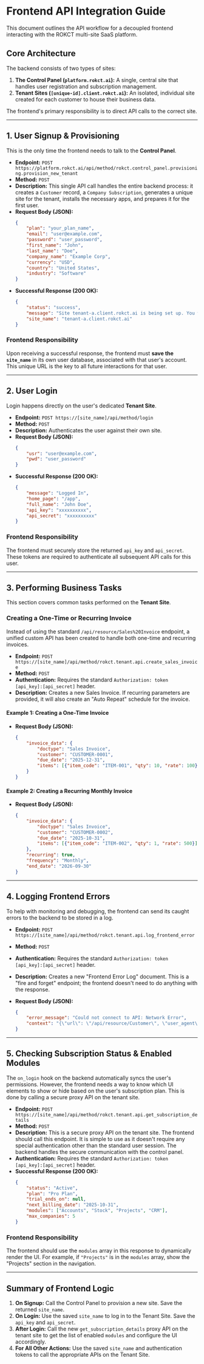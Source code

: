 # Frontend API Integration Guide

This document outlines the API workflow for a decoupled frontend interacting with the ROKCT multi-site SaaS platform.

## Core Architecture

The backend consists of two types of sites:

1.  **The Control Panel (`platform.rokct.ai`):** A single, central site that handles user registration and subscription management.
2.  **Tenant Sites (`[unique-id].client.rokct.ai`):** An isolated, individual site created for each customer to house their business data.

The frontend's primary responsibility is to direct API calls to the correct site.

---

## 1. User Signup & Provisioning

This is the only time the frontend needs to talk to the **Control Panel**.

-   **Endpoint:** `POST https://platform.rokct.ai/api/method/rokct.control_panel.provisioning.provision_new_tenant`
-   **Method:** `POST`
-   **Description:** This single API call handles the entire backend process: it creates a `Customer` record, a `Company Subscription`, generates a unique site for the tenant, installs the necessary apps, and prepares it for the first user.
-   **Request Body (JSON):**
    ```json
    {
        "plan": "your_plan_name",
        "email": "user@example.com",
        "password": "user_password",
        "first_name": "John",
        "last_name": "Doe",
        "company_name": "Example Corp",
        "currency": "USD",
        "country": "United States",
        "industry": "Software"
    }
    ```
-   **Successful Response (200 OK):**
    ```json
    {
        "status": "success",
        "message": "Site tenant-a.client.rokct.ai is being set up. You will receive an email shortly.",
        "site_name": "tenant-a.client.rokct.ai"
    }
    ```

### Frontend Responsibility

Upon receiving a successful response, the frontend must **save the `site_name`** in its own user database, associated with that user's account. This unique URL is the key to all future interactions for that user.

---

## 2. User Login

Login happens directly on the user's dedicated **Tenant Site**.

-   **Endpoint:** `POST https://[site_name]/api/method/login`
-   **Method:** `POST`
-   **Description:** Authenticates the user against their own site.
-   **Request Body (JSON):**
    ```json
    {
        "usr": "user@example.com",
        "pwd": "user_password"
    }
    ```
-   **Successful Response (200 OK):**
    ```json
    {
        "message": "Logged In",
        "home_page": "/app",
        "full_name": "John Doe",
        "api_key": "xxxxxxxxxx",
        "api_secret": "xxxxxxxxxx"
    }
    ```

### Frontend Responsibility

The frontend must securely store the returned `api_key` and `api_secret`. These tokens are required to authenticate all subsequent API calls for this user.

---

## 3. Performing Business Tasks

This section covers common tasks performed on the **Tenant Site**.

### Creating a One-Time or Recurring Invoice

Instead of using the standard `/api/resource/Sales%20Invoice` endpoint, a unified custom API has been created to handle both one-time and recurring invoices.

-   **Endpoint:** `POST https://[site_name]/api/method/rokct.tenant.api.create_sales_invoice`
-   **Method:** `POST`
-   **Authentication:** Requires the standard `Authorization: token [api_key]:[api_secret]` header.
-   **Description:** Creates a new Sales Invoice. If recurring parameters are provided, it will also create an "Auto Repeat" schedule for the invoice.

#### Example 1: Creating a One-Time Invoice
-   **Request Body (JSON):**
    ```json
    {
        "invoice_data": {
            "doctype": "Sales Invoice",
            "customer": "CUSTOMER-0001",
            "due_date": "2025-12-31",
            "items": [{"item_code": "ITEM-001", "qty": 10, "rate": 100}]
        }
    }
    ```

#### Example 2: Creating a Recurring Monthly Invoice
-   **Request Body (JSON):**
    ```json
    {
        "invoice_data": {
            "doctype": "Sales Invoice",
            "customer": "CUSTOMER-0002",
            "due_date": "2025-10-31",
            "items": [{"item_code": "ITEM-002", "qty": 1, "rate": 500}]
        },
        "recurring": true,
        "frequency": "Monthly",
        "end_date": "2026-09-30"
    }
    ```

---

## 4. Logging Frontend Errors

To help with monitoring and debugging, the frontend can send its caught errors to the backend to be stored in a log.

-   **Endpoint:** `POST https://[site_name]/api/method/rokct.tenant.api.log_frontend_error`
-   **Method:** `POST`
-   **Authentication:** Requires the standard `Authorization: token [api_key]:[api_secret]` header.
-   **Description:** Creates a new "Frontend Error Log" document. This is a "fire and forget" endpoint; the frontend doesn't need to do anything with the response.

-   **Request Body (JSON):**
    ```json
    {
        "error_message": "Could not connect to API: Network Error",
        "context": "{\"url\": \"/api/resource/Customer\", \"user_agent\": \"Chrome/108.0.0.0\"}"
    }
    ```

---

## 5. Checking Subscription Status & Enabled Modules

The `on_login` hook on the backend automatically syncs the user's permissions. However, the frontend needs a way to know which UI elements to show or hide based on the user's subscription plan. This is done by calling a secure proxy API on the tenant site.

-   **Endpoint:** `POST https://[site_name]/api/method/rokct.tenant.api.get_subscription_details`
-   **Method:** `POST`
-   **Description:** This is a secure proxy API on the tenant site. The frontend should call this endpoint. It is simple to use as it doesn't require any special authentication other than the standard user session. The backend handles the secure communication with the control panel.
-   **Authentication:** Requires the standard `Authorization: token [api_key]:[api_secret]` header.
-   **Successful Response (200 OK):**
    ```json
    {
        "status": "Active",
        "plan": "Pro Plan",
        "trial_ends_on": null,
        "next_billing_date": "2025-10-31",
        "modules": ["Accounts", "Stock", "Projects", "CRM"],
        "max_companies": 5
    }
    ```

### Frontend Responsibility

The frontend should use the `modules` array in this response to dynamically render the UI. For example, if `"Projects"` is in the `modules` array, show the "Projects" section in the navigation.

---

## Summary of Frontend Logic

1.  **On Signup:** Call the Control Panel to provision a new site. Save the returned `site_name`.
2.  **On Login:** Use the saved `site_name` to log in to the Tenant Site. Save the `api_key` and `api_secret`.
3.  **After Login:** Call the new `get_subscription_details` proxy API on the tenant site to get the list of enabled `modules` and configure the UI accordingly.
4.  **For All Other Actions:** Use the saved `site_name` and authentication tokens to call the appropriate APIs on the Tenant Site.
